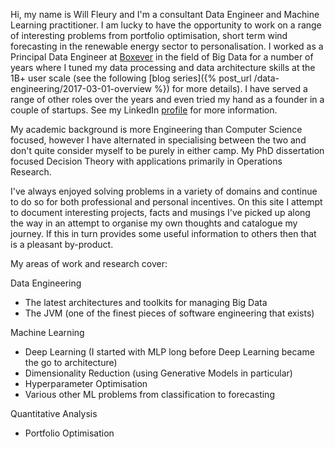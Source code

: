 Hi, my name is Will Fleury and I'm a consultant Data Engineer and Machine Learning practitioner. I am lucky to have the opportunity to work on a range of interesting problems from portfolio optimisation, short term wind forecasting in the renewable energy sector to personalisation. I worked as a Principal Data Engineer at [Boxever](http://www.boxever.com) in the field of Big Data for a number of years where I tuned my data processing and data architecture skills at the 1B+ user scale (see the following [blog series]({% post_url /data-engineering/2017-03-01-overview %}) for more details). I have served a range of other roles over the years and even tried my hand as a founder in a couple of startups. See my LinkedIn [profile](https://www.linkedin.com/in/willfleury) for more information.

My academic background is more Engineering than Computer Science focused, however I have alternated in specialising between the two and don't quite consider myself to be purely in either camp. My PhD dissertation focused Decision Theory with applications primarily in Operations Research.

I've always enjoyed solving problems in a variety of domains and continue to do so for both professional and personal incentives. On this site I attempt to document interesting projects, facts and musings I've picked up along the way in an attempt to organise my own thoughts and catalogue my journey. If this in turn provides some useful information to others then that is a pleasant by-product. 

My areas of work and research cover:


Data Engineering 

* The latest architectures and toolkits for managing Big Data
* The JVM (one of the finest pieces of software engineering that exists)

Machine Learning

* Deep Learning (I started with MLP long before Deep Learning became the go to architecture)
* Dimensionality Reduction (using Generative Models in particular)
* Hyperparameter Optimisation
* Various other ML problems from classification to forecasting

Quantitative Analysis

* Portfolio Optimisation
